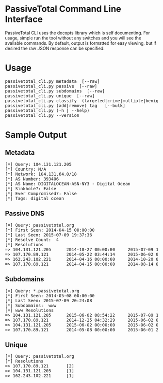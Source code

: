 # PassiveTotal Command Line Interface

PassiveTotal CLI uses the docopts library which is self documenting. For usage, simple run the tool without any switches and you will see the available commands. By default, output is formatted for easy viewing, but if desired the raw JSON response can be specified.

# Usage

<pre>
passivetotal_cli.py metadata <indicator> [--raw]
passivetotal_cli.py passive <indicator> [--raw]
passivetotal_cli.py subdomains <indicator> [--raw]
passivetotal_cli.py unique <indicator> [--raw]
passivetotal_cli.py classify <indicator> (targeted|crime|multiple|benign) [--bulk]
passivetotal_cli.py (add|remove) tag <indicator> <tag> [--bulk]
passivetotal_cli.py (-h | --help)
passivetotal_cli.py --version
</pre>

# Sample Output

## Metadata

<pre>
[=] Query: 104.131.121.205
[*] Country: N/A
[*] Network: 104.131.64.0/18
[*] AS Number: 393406
[*] AS Name: DIGITALOCEAN-ASN-NY3 - Digital Ocean
[*] Sinkhole?: False
[*] Ever Compromised?: False
[*] Tags: digital_ocean
</pre>

## Passive DNS

<pre>
[=] Query: passivetotal.org
[*] First Seen: 2014-04-15 00:00:00
[*] Last Seen: 2015-07-09 19:37:36
[*] Resolve Count:  4
[*] Resolutions
=> 104.131.121.205      2014-10-27 00:00:00     2015-07-09 19:37:36     mnemonic, ntotal, pingly, domaintools, kaspersky
=> 107.170.89.121       2014-05-22 03:44:14     2015-06-02 01:25:48     mnemonic, ntotal, pingly, domaintools, kaspersky
=> 162.243.102.221      2014-04-16 00:00:00     2014-10-20 01:17:56     ntotal, domaintools
=> 107.170.89.121       2014-04-15 00:00:00     2014-08-14 00:00:00     virustotal, domaintools
</pre>

## Subdomains

<pre>
[=] Query: *.passivetotal.org
[*] First Seen: 2014-05-08 00:00:00
[*] Last Seen: 2015-07-09 20:24:08
[*] Subdomains:  www
[=] www Resolutions
=> 104.131.121.205      2015-06-02 08:54:22     2015-07-09 18:22:27     mnemonic, dnsres, pingly
=> 107.170.89.121       2014-12-25 04:32:29     2015-06-02 00:22:03     dnsres, pingly
=> 104.131.121.205      2015-06-02 00:00:00     2015-06-02 00:00:00     virustotal
=> 107.170.89.121       2014-05-08 00:00:00     2015-06-01 23:50:29     mnemonic, pingly, dnsres, virustotal, kaspersky
</pre>

## Unique

<pre>
[=] Query: passivetotal.org
[*] Resolutions
=> 107.170.89.121       [2]
=> 104.131.121.205      [1]
=> 162.243.102.221      [1]
</pre>
